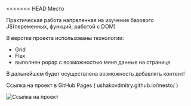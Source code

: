 <<<<<<< HEAD
Место

Практическая работа напрвленная на изучение базового JS(переменных, функций, работой с DOM)

В верстке проекта использованы технологии:

- Grid
- Flex
- выполнен popap с возможностью меня данные на странице

В дальнейшем будет осуществлена возможность добавлять контент!

Ссылка на проект в GitHub Pages ( ushakovdmitry.github.io/mesto/ )

![Ссылка на проект](https://ushakovdmitry.github.io/mesto/)

